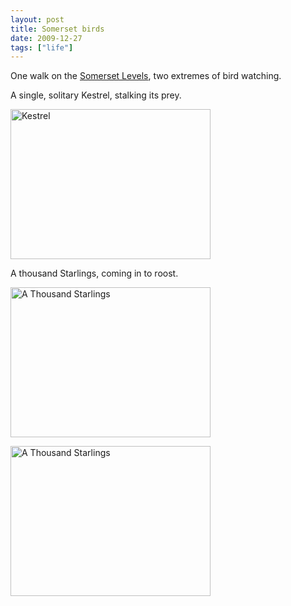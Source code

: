 ```yaml
---
layout: post
title: Somerset birds
date: 2009-12-27
tags: ["life"]
---
```


One walk on the [Somerset Levels](http://en.wikipedia.org/wiki/Somerset_Levels), two extremes of bird watching.

A single, solitary Kestrel, stalking its prey.

<a data-flickr-embed="true"  href="https://www.flickr.com/photos/knolleary/4219911114/" title="Kestrel"><img src="https://live.staticflickr.com/2732/4219911114_6b7dc6b64c.jpg" width="320" height="240" alt="Kestrel"></a><script async src="//embedr.flickr.com/assets/client-code.js" charset="utf-8"></script>

A thousand Starlings, coming in to roost.

<a data-flickr-embed="true"  href="https://www.flickr.com/photos/knolleary/4219251525/" title="A Thousand Starlings"><img src="https://live.staticflickr.com/4039/4219251525_b8ff767fc6.jpg" width="320" height="240" alt="A Thousand Starlings"></a><script async src="//embedr.flickr.com/assets/client-code.js" charset="utf-8"></script>

<a data-flickr-embed="true"  href="https://www.flickr.com/photos/knolleary/4219911122/" title="A Thousand Starlings"><img src="https://live.staticflickr.com/2486/4219911122_49f3b9d278.jpg" width="320" height="240" alt="A Thousand Starlings"></a><script async src="//embedr.flickr.com/assets/client-code.js" charset="utf-8"></script>
